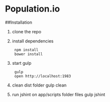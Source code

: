 # Population.io

##Installation

1. clone the repo

2. install dependencies

		npm install
		bower install

3. start gulp

		gulp
		open http://localhost:1983

4. clean dist folder
    gulp clean

5. run jshint on app/scripts folder files
    gulp jshint
    